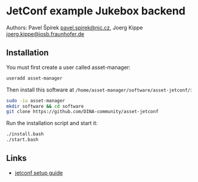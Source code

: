 # JetConf example Jukebox backend

Authors: Pavel Špírek <pavel.spirek@nic.cz>, Joerg Kippe <joerg.kippe@iosb.fraunhofer.de>

## Installation

You must first create a user called asset-manager:
```bash
useradd asset-manager
```

Then install this software at `/home/asset-manager/software/asset-jetconf/`:

```bash
sudo -iu asset-manager
mkdir software && cd software
git clone https://github.com/DINA-community/asset-jetconf
```

Run the installation script and start it:
```bash
./install.bash
./start.bash
```

## Links
- [jetconf setup guide](https://gitlab.labs.nic.cz/jetconf/jetconf-jukebox/wikis/setup)

